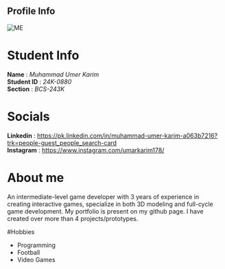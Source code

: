 ## Profile Info

![ME](https://avatars.githubusercontent.com/u/113251927?v=4)

# Student Info
**Name** : _Muhammad Umer Karim_\
**Student ID** : _24K-0880_\
**Section** : _BCS-243K_

# Socials
**Linkedin** : https://pk.linkedin.com/in/muhammad-umer-karim-a063b7216?trk=people-guest_people_search-card \
**Instagram** : https://www.instagram.com/umarkarim178/ 

# About me
An intermediate-level game developer with 3 years of experience in creating interactive games, specialize in both 3D modeling and full-cycle game development.
My portfolio is present on my github page. I have created over more than 4 projects/prototypes.

#Hobbies
- Programming
- Football
- Video Games
